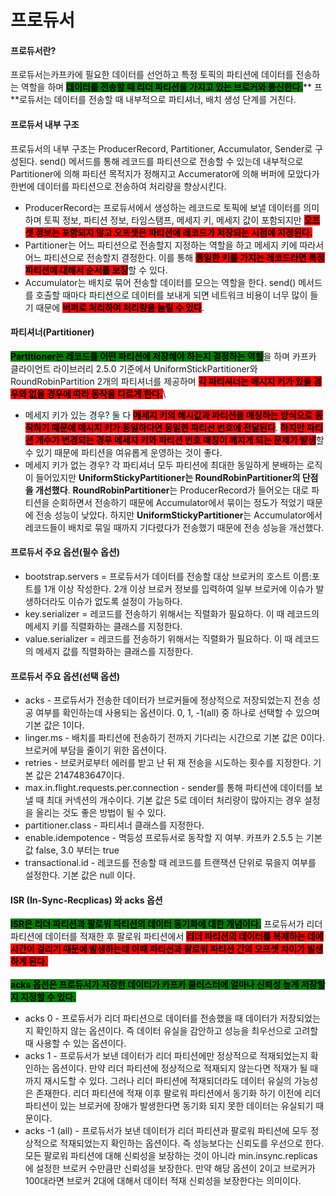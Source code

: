 # 프로듀서

#### 프로듀서란?

프로듀서는카프카에 필요한 데이터를 선언하고 특정 토픽의 파티션에 데이터를 전송하는 역할을 하며 <mark style="background-color:green;">**데이터를 전송할 때 리더 파티션을 가지고 있는 브로커와 통신한다.**</mark>**  프**로듀서는 데이터를 전송할 때 내부적으로 파티셔너, 배치 생성 단계를 거친다.&#x20;



#### 프로듀서 내부 구조

프로듀서의 내부 구조는 ProducerRecord, Partitioner, Accumulator, Sender로 구성된다. send() 메서드를 통해 레코드를 파티션으로 전송할 수 있는데 내부적으로 Partitioner에 의해 파티션 목적지가 정해지고 Accumerator에 의해 버퍼에 모았다가 한번에 데이터를 파티션으로 전송하여 처리량을 향상시킨다.

* ProducerRecord는 프로듀서에서 생성하는 레코드로 토픽에 보낼 데이터를 의미하며 토픽 정보, 파티션 정보, 타임스탬프, 메세지 키, 메세지 값이 포함되지만 <mark style="background-color:red;">**오프셋 정보는 포함되지 않고 오프셋은 파티션에 레코드가 저장되는 시점에 지정된다.**</mark>
* Partitioner는 어느 파티션으로 전송할지 지정하는 역할을 하고 메세지 키에 따라서 어느 파티션으로 전송할지 결정한다. 이를 통해 <mark style="background-color:red;">**통일한 키를 가지는 레코드라면 특정 파티션에 대해서 순서를 보장**</mark>할 수 있다.
* Accumulator는 배치로 묶어 전송할 데이터를 모으는 역할을 한다. send() 메서드를 호출할 때마다 파티션으로 데이터를 보내게 되면 네트워크 비용이 너무 많이 들기 때문에 <mark style="background-color:red;">**버퍼로 처리하여 처리량을 늘릴 수 있다**</mark>.



#### 파티셔너(Partitioner)

<mark style="background-color:green;">**Partitioner는 레코드를 어떤 파티션에 저장해야 하는지 결정하는 역할**</mark>을 하며 카프카 클라이언트 라이브러리 2.5.0 기준에서 UniformStickPartitioner와 RoundRobinPartition 2개의 파티셔너를 제공하며 <mark style="background-color:red;">**각 파티셔너는 메시지 키가 있을 경우와 없을 경우에 따라 동작을 다르게 한다.**</mark>\


* 메세지 키가 있는 경우?  둘 다 <mark style="background-color:red;">**메세지 키의 해시값과 파티션을 매칭하는 방식으로 동작하기 때문에 메시지 키가 동일하다면 동일한 파티션 번호에 전달된다**</mark>. <mark style="background-color:red;">**하지만 파티션 개수가 변경되는 경우 메세지 키와 파티션 번호 매칭이 깨지게 되는 문제가 발생**</mark>할 수 있기 때문에 파티션을 여유롭게 운영하는 것이 좋다.
* 메세지 키가 없는 경우?  각 파티셔너 모두 파티션에 최대한 동일하게 분배하는 로직이 들어있지만 **UniformStickyPartitioner는 RoundRobinPartitioner의 단점을 개선했다**. **RoundRobinPartitioner**는 ProducerRecord가 들어오는 대로 파티션을 순회하면서 전송하기 때문에 Accumulator에서 묶이는 정도가 적었기 때문에 전송 성능이 낮았다. 하지만 **UniformStickyPartitioner**는 Accumulator에서 레코드들이 배치로 묶일 때까지 기다렸다가 전송했기 때문에 전송 성능을 개선했다.



#### 프로듀서  주요 옵션(필수 옵션)

* bootstrap.servers = 프로듀서가 데이터를 전송할 대상 브로커의 호스트 이름:포트를 1개 이상 작성한다. 2개 이상 브로커 정보를 입력하여 일부 브로커에 이슈가 발생하더라도 이슈가 없도록 설정이 가능하다.
* key.serializer = 레코드를 전송하기 위해서는 직렬화가 필요하다. 이 때 레코드의 메세지 키를 직렬화하는 클래스를 지정한다.
* value.serializer = 레코드를 전송하기 위해서는 직렬화가 필요하다. 이 때 레코드의 메세지 값를 직렬화하는 클래스를 지정한다.



#### 프로듀서 주요 옵션(선택 옵션)

* acks - 프로듀서가 전송한 데이터가 브로커들에 정상적으로 저장되었는지 전송 성공 여부를 확인하는데 사용되는 옵션이다. 0, 1, -1(all) 중 하나로 선택할 수 있으며 기본 값은 1이다.
* linger.ms - 배치를 파티션에 전송하기 전까지 기다리는 시간으로 기본 값은 0이다. 브로커에 부담을 줄이기 위한 옵션이다.
* retries - 브로커로부터 에러를 받고 난 뒤 재 전송을 시도하는 횟수를 지정한다. 기본 값은 2147483647이다.
* max.in.flight.requests.per.connection - sender를 통해 파티션에 데이터를 보낼 때 최대 커넥션의 개수이다. 기본 값은 5로 데이터 처리량이 많아지는 경우 설정을 올리는 것도 좋은 방법이 될 수 있다.
* partitioner.class - 파티셔너 클래스를 지정한다.
* enable.idempotence - 멱등성 프로듀서로 동작할 지 여부. 카프카 2.5.5 는 기본 값 false, 3.0 부터는 true
* transactional.id - 레코드를 전송할 때 레코드를 트랜잭션 단위로 묶을지 여부를 설정한다. 기본 값은 null 이다.



#### ISR (In-Sync-Recplicas) 와 acks 옵션

<mark style="background-color:green;">**ISR은 리더 파티션과 팔로워 파티션의 데이터 동기화에 대한 개념이다.**</mark> 프로듀서가 리더 파티션에 데이터를 적재한 후 팔로워 파티션에서 <mark style="background-color:red;">**리더 파티션의 데이터를 복제하는 데에 시간이 걸리기 때문에 발생하는데 이때 파티션과 팔로워 파티션 간의 오프셋 차이가 발생하게 된다.**</mark>\
\
<mark style="background-color:green;">**acks 옵션은 프로듀서가 저장한 데이터가 카프카 클러스터에 얼마나 신뢰성 높게 저장할 지 지정할 수 있다.**</mark>

* acks 0 - 프로듀서가 리더 파티션으로 데이터를 전송했을 때 데이터가 저장되었는지 확인하지 않는 옵션이다. 즉 데이터 유실을 감안하고 성능을 최우선으로 고려할 때 사용할 수 있는 옵션이다.
* acks 1 - 프로듀서가 보낸 데이터가 리더 파티션에만 정상적으로 적재되었는지 확인하는 옵션이다. 만약 리더 파티션에 정상적으로 적재되지 않는다면 적재가 될 때까지 재시도할 수 있다. 그러나 리더 파티션에 적재되더라도 데이터 유실의 가능성은 존재한다. 리더 파티션에 적재 이후 팔로워 파티션에서 동기화 하기 이전에 리더 파티션이 있는 브로커에 장애가 발생한다면 동기화 되지 못한 데이터는 유실되기 때문이다.
* acks -1 (all) - 프로듀서가 보낸 데이터가 리더 파티션과 팔로워 파티션에 모두 정상적으로 적재되었는지 확인하는 옵션이다. 즉 성능보다는 신뢰도를 우선으로 한다. 모든 팔로워 파티션에 대해 신뢰성을 보장하는 것이 아니라 min.insync.replicas 에 설정한 브로커 수만큼만 신뢰성을 보장한다. 만약 해당 옵션이 2이고 브로커가 100대라면 브로커 2대에 대해서 데이터 적재 신뢰성을 보장한다는 의미이다.
